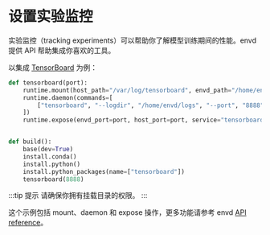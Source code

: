 # 设置实验监控

实验监控（tracking experiments）可以帮助你了解模型训练期间的性能。envd 提供 API 帮助集成你喜欢的工具。

以集成 [TensorBoard](https://www.tensorflow.org/tensorboard?hl=zh-cn) 为例：

<custom-title title="设置 TensorBoard">

```python
def tensorboard(port):
    runtime.mount(host_path="/var/log/tensorboard", envd_path="/home/envd/logs")
    runtime.daemon(commands=[
        ["tensorboard", "--logdir", "/home/envd/logs", "--port", "8888", "--host", "0.0.0.0", ">>tensorboard.log", "2>&1"],
    ])
    runtime.expose(envd_port=port, host_port=port, service="tensorboard")


def build():
    base(dev=True)
    install.conda()
    install.python()
    install.python_packages(name=["tensorboard"])
    tensorboard(8888)
```
</custom-title>

:::tip 提示
请确保你拥有挂载目录的权限。
:::

这个示例包括 mount、daemon 和 expose 操作，更多功能请参考 envd [API reference](/api/starlark/v0/runtime)。
